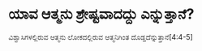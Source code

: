 # ಯಾವ ಆತ್ಮನು ಶ್ರೇಷ್ಟವಾದದ್ದು ಎನ್ನುತ್ತಾನೆ?
ವಿಶ್ವಾಸಿಗಳಲ್ಲಿರುವ ಆತ್ಮನು ಲೋಕದಲ್ಲಿರುವ ಆತ್ಮನಿಗಿಂತ ದೊಡ್ಡದೆನ್ನುತ್ತಾನೆ[4:4-5]

